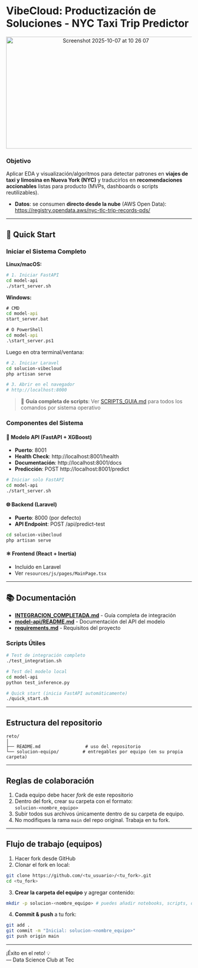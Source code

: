# VibeCloud: Productización de Soluciones - NYC Taxi Trip Predictor

<p align="center">
  <img width="525" height="303" alt="Screenshot 2025-10-07 at 10 26 07" src="https://github.com/user-attachments/assets/503da566-882f-46ae-9041-3f4f57407df4" />
</p>

### Objetivo
Aplicar EDA y visualización/algoritmos para detectar patrones en **viajes de taxi y limosina en Nueva York (NYC)** y traducirlos en **recomendaciones accionables** listas para producto (MVPs, dashboards o scripts reutilizables).

- **Datos**: se consumen **directo desde la nube** (AWS Open Data): https://registry.opendata.aws/nyc-tlc-trip-records-pds/

---

## 🚀 Quick Start

### Iniciar el Sistema Completo

**Linux/macOS:**
```bash
# 1. Iniciar FastAPI
cd model-api
./start_server.sh
```

**Windows:**
```cmd
# CMD
cd model-api
start_server.bat

# O PowerShell
cd model-api
.\start_server.ps1
```

Luego en otra terminal/ventana:
```bash
# 2. Iniciar Laravel
cd solucion-vibecloud
php artisan serve

# 3. Abrir en el navegador
# http://localhost:8000
```

> 📖 **Guía completa de scripts**: Ver [SCRIPTS_GUIA.md](SCRIPTS_GUIA.md) para todos los comandos por sistema operativo

### Componentes del Sistema

#### 🤖 Modelo API (FastAPI + XGBoost)
- **Puerto**: 8001
- **Health Check**: http://localhost:8001/health
- **Documentación**: http://localhost:8001/docs
- **Predicción**: POST http://localhost:8001/predict

```bash
# Iniciar solo FastAPI
cd model-api
./start_server.sh
```

#### 🌐 Backend (Laravel)
- **Puerto**: 8000 (por defecto)
- **API Endpoint**: POST /api/predict-test

```bash
cd solucion-vibecloud
php artisan serve
```

#### ⚛️ Frontend (React + Inertia)
- Incluido en Laravel
- Ver `resources/js/pages/MainPage.tsx`

---

## 📚 Documentación

- **[INTEGRACION_COMPLETADA.md](INTEGRACION_COMPLETADA.md)** - Guía completa de integración
- **[model-api/README.md](model-api/README.md)** - Documentación del API del modelo
- **[requirements.md](requirements.md)** - Requisitos del proyecto

### Scripts Útiles

```bash
# Test de integración completo
./test_integration.sh

# Test del modelo local
cd model-api
python test_inference.py

# Quick start (inicia FastAPI automáticamente)
./quick_start.sh
```

---

## Estructura del repositorio
```
reto/
│
├── README.md                 # uso del repositorio
└── solucion-equipo/         # entregables por equipo (en su propia carpeta)
```
---

## Reglas de colaboración
1. Cada equipo debe hacer _fork_ de este repositorio
2. Dentro del fork, crear su carpeta  con el formato:  
   `solucion-<nombre_equipo>`
3. Subir todos sus archivos únicamente dentro de su carpeta de equipo.
4. No modifiques la rama `main` del repo original. Trabaja en tu fork.
---

## Flujo de trabajo (equipos)
1) Hacer fork desde GitHub  
2) Clonar el fork en local:
```bash
git clone https://github.com/<tu_usuario>/<tu_fork>.git
cd <tu_fork>
```
3) **Crear la carpeta del equipo** y agregar contenido:
```bash
mkdir -p solucion-<nombre_equipo> # puedes añadir notebooks, scripts, dashboards exportables y un README propio.
```
4) **Commit & push** a tu fork:
```bash
git add .
git commit -m "Inicial: solucion-<nombre_equipo>"
git push origin main
```

---


¡Éxito en el reto! 💡  
— Data Science Club at Tec
